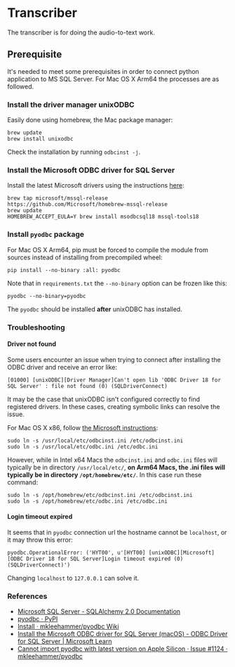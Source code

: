 # Transcriber

The transcriber is for doing the audio-to-text work.

## Prerequisite

It's needed to meet some prerequisites in order to connect python application to MS SQL Server. For Mac OS X Arm64 the
processes are as followed.

### Install the driver manager unixODBC

Easily done using homebrew, the Mac package manager:

```shell
brew update
brew install unixodbc
```

Check the installation by running `odbcinst -j`.

### Install the Microsoft ODBC driver for SQL Server

Install the latest Microsoft drivers using the
instructions [here](https://learn.microsoft.com/en-us/sql/connect/odbc/linux-mac/install-microsoft-odbc-driver-sql-server-macos):

```shell
brew tap microsoft/mssql-release https://github.com/Microsoft/homebrew-mssql-release
brew update
HOMEBREW_ACCEPT_EULA=Y brew install msodbcsql18 mssql-tools18
```

### Install `pyodbc` package

For Mac OS X Arm64, pip must be forced to compile the module from sources instead of installing from precompiled wheel:

```shell
pip install --no-binary :all: pyodbc
```

Note that in `requirements.txt` the `--no-binary` option can be frozen like this:

```text
pyodbc --no-binary=pyodbc
```

The `pyodbc` should be installed **after** unixODBC has installed.

### Troubleshooting

#### Driver not found

Some users encounter an issue when trying to connect after installing the ODBC driver and receive an error like:

```text
[01000] [unixODBC][Driver Manager]Can't open lib 'ODBC Driver 18 for SQL Server' : file not found (0) (SQLDriverConnect)
```

It may be the case that unixODBC isn't configured correctly to find registered drivers. In these cases, creating
symbolic links can resolve the issue.

For Mac OS X x86,
follow [the Microsoft instructions](https://learn.microsoft.com/en-us/sql/connect/odbc/linux-mac/install-microsoft-odbc-driver-sql-server-macos?view=sql-server-ver16#troubleshooting):

```shell
sudo ln -s /usr/local/etc/odbcinst.ini /etc/odbcinst.ini
sudo ln -s /usr/local/etc/odbc.ini /etc/odbc.ini
```

However, while in Intel x64 Macs the `odbcinst.ini` and `odbc.ini` files will typically be in
directory `/usr/local/etc/`, **on Arm64 Macs, the .ini files will typically be in directory `/opt/homebrew/etc/`**. In
this case run these command:

```shell
sudo ln -s /opt/homebrew/etc/odbcinst.ini /etc/odbcinst.ini
sudo ln -s /opt/homebrew/etc/odbc.ini /etc/odbc.ini
```

#### Login timeout expired

It seems that in `pyodbc` connection url the hostname cannot be `localhost`, or it may throw this error:

```text
pyodbc.OperationalError: ('HYT00', u'[HYT00] [unixODBC][Microsoft][ODBC Driver 18 for SQL Server]Login timeout expired (0) (SQLDriverConnect)')
```

Changing `localhost` to `127.0.0.1` can solve it.

### References

- [Microsoft SQL Server - SQLAlchemy 2.0 Documentation](https://docs.sqlalchemy.org/en/20/dialects/mssql.html)
- [pyodbc · PyPI](https://pypi.org/project/pyodbc/)
- [Install · mkleehammer/pyodbc Wiki](https://github.com/mkleehammer/pyodbc/wiki/Install)
- [Install the Microsoft ODBC driver for SQL Server (macOS) - ODBC Driver for SQL Server | Microsoft Learn](https://learn.microsoft.com/en-us/sql/connect/odbc/linux-mac/install-microsoft-odbc-driver-sql-server-macos)
- [Cannot import pyodbc with latest version on Apple Silicon · Issue #1124 · mkleehammer/pyodbc](https://github.com/mkleehammer/pyodbc/issues/1124)
